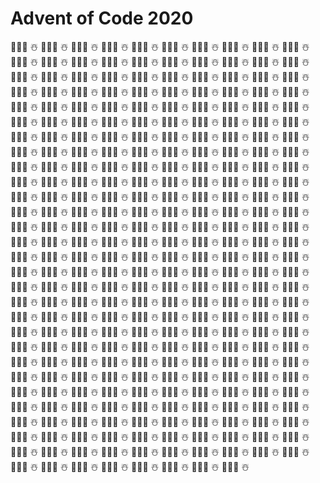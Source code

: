 # Advent of Code 2020
👨🏻‍💻 ☃️ 👨🏻‍💻 ☃️ 👨🏻‍💻 ☃️ 👨🏻‍💻 ☃️ 👨🏻‍💻 ☃️ 👨🏻‍💻 ☃️ 👨🏻‍💻 ☃️ 👨🏻‍💻 ☃️ 👨🏻‍💻 ☃️ 👨🏻‍💻 ☃️ 👨🏻‍💻 ☃️ 👨🏻‍💻 ☃️ 👨🏻‍💻 ☃️ 👨🏻‍💻 ☃️ 👨🏻‍💻 ☃️ 👨🏻‍💻 ☃️ 👨🏻‍💻 ☃️ 👨🏻‍💻 ☃️ 👨🏻‍💻 ☃️ 👨🏻‍💻 ☃️ 👨🏻‍💻 ☃️ 👨🏻‍💻 ☃️ 👨🏻‍💻 ☃️ 👨🏻‍💻 ☃️ 👨🏻‍💻 ☃️ 👨🏻‍💻 ☃️ 👨🏻‍💻 ☃️ 👨🏻‍💻 ☃️ 👨🏻‍💻 ☃️ 👨🏻‍💻 ☃️ 👨🏻‍💻 ☃️ 👨🏻‍💻 ☃️ 👨🏻‍💻 ☃️ 👨🏻‍💻 ☃️ 👨🏻‍💻 ☃️ 👨🏻‍💻 ☃️ 👨🏻‍💻 ☃️ 👨🏻‍💻 ☃️ 👨🏻‍💻 ☃️ 👨🏻‍💻 ☃️ 👨🏻‍💻 ☃️ 👨🏻‍💻 ☃️ 👨🏻‍💻 ☃️ 👨🏻‍💻 ☃️ 👨🏻‍💻 ☃️ 👨🏻‍💻 ☃️ 👨🏻‍💻 ☃️ 👨🏻‍💻 ☃️ 👨🏻‍💻 ☃️ 👨🏻‍💻 ☃️ 👨🏻‍💻 ☃️ 👨🏻‍💻 ☃️ 👨🏻‍💻 ☃️ 👨🏻‍💻 ☃️ 👨🏻‍💻 ☃️ 👨🏻‍💻 ☃️ 👨🏻‍💻 ☃️ 👨🏻‍💻 ☃️ 👨🏻‍💻 ☃️ 👨🏻‍💻 ☃️ 👨🏻‍💻 ☃️ 👨🏻‍💻 ☃️ 👨🏻‍💻 ☃️ 👨🏻‍💻 ☃️ 👨🏻‍💻 ☃️ 👨🏻‍💻 ☃️ 👨🏻‍💻 ☃️ 👨🏻‍💻 ☃️ 👨🏻‍💻 ☃️ 👨🏻‍💻 ☃️ 👨🏻‍💻 ☃️ 👨🏻‍💻 ☃️ 👨🏻‍💻 ☃️ 👨🏻‍💻 ☃️ 👨🏻‍💻 ☃️ 👨🏻‍💻 ☃️ 👨🏻‍💻 ☃️ 👨🏻‍💻 ☃️ 👨🏻‍💻 ☃️ 👨🏻‍💻 ☃️ 👨🏻‍💻 ☃️ 👨🏻‍💻 ☃️ 👨🏻‍💻 ☃️ 👨🏻‍💻 ☃️ 👨🏻‍💻 ☃️ 👨🏻‍💻 ☃️ 👨🏻‍💻 ☃️ 👨🏻‍💻 ☃️ 👨🏻‍💻 ☃️ 👨🏻‍💻 ☃️ 👨🏻‍💻 ☃️ 👨🏻‍💻 ☃️ 👨🏻‍💻 ☃️ 👨🏻‍💻 ☃️ 👨🏻‍💻 ☃️ 👨🏻‍💻 ☃️ 👨🏻‍💻 ☃️ 👨🏻‍💻 ☃️ 👨🏻‍💻 ☃️ 👨🏻‍💻 ☃️ 👨🏻‍💻 ☃️ 👨🏻‍💻 ☃️ 👨🏻‍💻 ☃️ 👨🏻‍💻 ☃️ 👨🏻‍💻 ☃️ 👨🏻‍💻 ☃️ 👨🏻‍💻 ☃️ 👨🏻‍💻 ☃️ 👨🏻‍💻 ☃️ 👨🏻‍💻 ☃️ 👨🏻‍💻 ☃️ 👨🏻‍💻 ☃️ 👨🏻‍💻 ☃️ 👨🏻‍💻 ☃️ 👨🏻‍💻 ☃️ 👨🏻‍💻 ☃️ 👨🏻‍💻 ☃️ 👨🏻‍💻 ☃️ 👨🏻‍💻 ☃️ 👨🏻‍💻 ☃️ 👨🏻‍💻 ☃️ 👨🏻‍💻 ☃️ 👨🏻‍💻 ☃️ 👨🏻‍💻 ☃️ 👨🏻‍💻 ☃️ 👨🏻‍💻 ☃️ 👨🏻‍💻 ☃️ 👨🏻‍💻 ☃️ 👨🏻‍💻 ☃️ 👨🏻‍💻 ☃️ 👨🏻‍💻 ☃️ 👨🏻‍💻 ☃️ 👨🏻‍💻 ☃️ 👨🏻‍💻 ☃️ 👨🏻‍💻 ☃️ 👨🏻‍💻 ☃️ 👨🏻‍💻 ☃️ 👨🏻‍💻 ☃️ 👨🏻‍💻 ☃️ 👨🏻‍💻 ☃️ 👨🏻‍💻 ☃️ 👨🏻‍💻 ☃️ 👨🏻‍💻 ☃️ 👨🏻‍💻 ☃️ 👨🏻‍💻 ☃️ 👨🏻‍💻 ☃️ 👨🏻‍💻 ☃️ 👨🏻‍💻 ☃️ 👨🏻‍💻 ☃️ 👨🏻‍💻 ☃️ 👨🏻‍💻 ☃️ 👨🏻‍💻 ☃️ 👨🏻‍💻 ☃️ 👨🏻‍💻 ☃️ 👨🏻‍💻 ☃️ 👨🏻‍💻 ☃️ 👨🏻‍💻 ☃️ 👨🏻‍💻 ☃️ 👨🏻‍💻 ☃️ 👨🏻‍💻 ☃️ 👨🏻‍💻 ☃️ 👨🏻‍💻 ☃️ 👨🏻‍💻 ☃️ 👨🏻‍💻 ☃️ 👨🏻‍💻 ☃️ 👨🏻‍💻 ☃️ 👨🏻‍💻 ☃️ 👨🏻‍💻 ☃️ 👨🏻‍💻 ☃️ 👨🏻‍💻 ☃️ 👨🏻‍💻 ☃️ 👨🏻‍💻 ☃️ 👨🏻‍💻 ☃️ 👨🏻‍💻 ☃️ 👨🏻‍💻 ☃️ 👨🏻‍💻 ☃️ 👨🏻‍💻 ☃️ 👨🏻‍💻 ☃️ 👨🏻‍💻 ☃️ 👨🏻‍💻 ☃️ 👨🏻‍💻 ☃️ 👨🏻‍💻 ☃️ 👨🏻‍💻 ☃️ 👨🏻‍💻 ☃️ 👨🏻‍💻 ☃️ 👨🏻‍💻 ☃️ 👨🏻‍💻 ☃️ 👨🏻‍💻 ☃️ 👨🏻‍💻 ☃️ 👨🏻‍💻 ☃️ 👨🏻‍💻 ☃️ 👨🏻‍💻 ☃️ 👨🏻‍💻 ☃️ 👨🏻‍💻 ☃️ 👨🏻‍💻 ☃️ 👨🏻‍💻 ☃️ 👨🏻‍💻 ☃️ 👨🏻‍💻 ☃️ 👨🏻‍💻 ☃️ 👨🏻‍💻 ☃️ 👨🏻‍💻 ☃️ 👨🏻‍💻 ☃️ 👨🏻‍💻 ☃️ 👨🏻‍💻 ☃️ 👨🏻‍💻 ☃️ 👨🏻‍💻 ☃️ 👨🏻‍💻 ☃️ 👨🏻‍💻 ☃️ 👨🏻‍💻 ☃️ 👨🏻‍💻 ☃️ 👨🏻‍💻 ☃️ 👨🏻‍💻 ☃️ 👨🏻‍💻 ☃️ 👨🏻‍💻 ☃️ 👨🏻‍💻 ☃️ 👨🏻‍💻 ☃️ 👨🏻‍💻 ☃️ 👨🏻‍💻 ☃️ 👨🏻‍💻 ☃️ 👨🏻‍💻 ☃️ 👨🏻‍💻 ☃️ 👨🏻‍💻 ☃️ 👨🏻‍💻 ☃️ 👨🏻‍💻 ☃️ 👨🏻‍💻 ☃️ 👨🏻‍💻 ☃️ 👨🏻‍💻 ☃️ 👨🏻‍💻 ☃️ 👨🏻‍💻 ☃️ 👨🏻‍💻 ☃️ 👨🏻‍💻 ☃️ 👨🏻‍💻 ☃️ 👨🏻‍💻 ☃️ 👨🏻‍💻 ☃️ 👨🏻‍💻 ☃️ 👨🏻‍💻 ☃️ 👨🏻‍💻 ☃️ 👨🏻‍💻 ☃️ 👨🏻‍💻 ☃️ 👨🏻‍💻 ☃️ 👨🏻‍💻 ☃️ 👨🏻‍💻 ☃️ 👨🏻‍💻 ☃️ 👨🏻‍💻 ☃️ 👨🏻‍💻 ☃️ 👨🏻‍💻 ☃️ 👨🏻‍💻 ☃️ 👨🏻‍💻 ☃️ 👨🏻‍💻 ☃️ 👨🏻‍💻 ☃️ 👨🏻‍💻 ☃️ 👨🏻‍💻 ☃️ 👨🏻‍💻 ☃️ 👨🏻‍💻 ☃️ 👨🏻‍💻 ☃️ 👨🏻‍💻 ☃️ 👨🏻‍💻 ☃️ 👨🏻‍💻 ☃️ 👨🏻‍💻 ☃️ 👨🏻‍💻 ☃️ 👨🏻‍💻 ☃️ 👨🏻‍💻 ☃️ 👨🏻‍💻 ☃️ 👨🏻‍💻 ☃️ 👨🏻‍💻 ☃️ 👨🏻‍💻 ☃️ 👨🏻‍💻 ☃️ 👨🏻‍💻 ☃️ 👨🏻‍💻 ☃️ 👨🏻‍💻 ☃️ 👨🏻‍💻 ☃️ 👨🏻‍💻 ☃️ 👨🏻‍💻 ☃️ 👨🏻‍💻 ☃️ 👨🏻‍💻 ☃️ 👨🏻‍💻 ☃️ 👨🏻‍💻 ☃️ 👨🏻‍💻 ☃️ 👨🏻‍💻 ☃️ 👨🏻‍💻 ☃️ 👨🏻‍💻 ☃️ 👨🏻‍💻 ☃️ 👨🏻‍💻 ☃️ 👨🏻‍💻 ☃️ 👨🏻‍💻 ☃️ 👨🏻‍💻 ☃️ 👨🏻‍💻 ☃️ 👨🏻‍💻 ☃️ 
